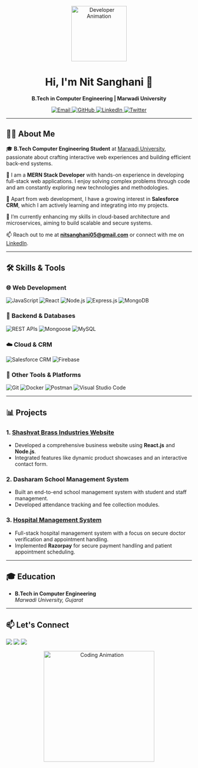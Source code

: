 <!-- Header Section with an animated GIF (Optional) -->
<p align="center">
  <img src="https://media.giphy.com/media/M9gbBd9nbDrOTu1Mqx/giphy.gif" width="150px" alt="Developer Animation">
</p>

<h1 align="center">Hi, I'm Nit Sanghani 👋</h1>

<p align="center">
  <b>B.Tech in Computer Engineering | Marwadi University</b>  
</p>

<p align="center">
  <a href="mailto:nitsanghani05@gmail.com" target="_blank">
    <img src="https://img.shields.io/badge/Email-D14836?style=for-the-badge&logo=gmail&logoColor=white" alt="Email">
  </a>
  <a href="https://github.com/nitsanghani" target="_blank">
    <img src="https://img.shields.io/badge/GitHub-181717?style=for-the-badge&logo=github&logoColor=white" alt="GitHub">
  </a>
  <a href="https://www.linkedin.com/in/nitsanghani" target="_blank">
    <img src="https://img.shields.io/badge/LinkedIn-0A66C2?style=for-the-badge&logo=linkedin&logoColor=white" alt="LinkedIn">
  </a>
  <a href="https://twitter.com/your-twitter-handle" target="_blank">
    <img src="https://img.shields.io/badge/Twitter-1DA1F2?style=for-the-badge&logo=twitter&logoColor=white" alt="Twitter">
  </a>
</p>

---

## 👨‍💻 About Me 

🎓 **B.Tech Computer Engineering Student** at [Marwadi University](https://www.marwadiuniversity.ac.in/), passionate about crafting interactive web experiences and building efficient back-end systems.

💼 I am a **MERN Stack Developer** with hands-on experience in developing full-stack web applications. I enjoy solving complex problems through code and am constantly exploring new technologies and methodologies.

🚀 Apart from web development, I have a growing interest in **Salesforce CRM**, which I am actively learning and integrating into my projects.

🌱 I’m currently enhancing my skills in cloud-based architecture and microservices, aiming to build scalable and secure systems.

📫 Reach out to me at **nitsanghani05@gmail.com** or connect with me on [LinkedIn](https://www.linkedin.com/in/nit-sanghani).

---

## 🛠️ Skills & Tools

### 🌐 **Web Development**
<p align="left">
  <img src="https://img.shields.io/badge/JavaScript-F7DF1E?style=for-the-badge&logo=javascript&logoColor=black" alt="JavaScript" />
  <img src="https://img.shields.io/badge/React-61DAFB?style=for-the-badge&logo=react&logoColor=black" alt="React" />
  <img src="https://img.shields.io/badge/Node.js-339933?style=for-the-badge&logo=nodedotjs&logoColor=white" alt="Node.js" />
  <img src="https://img.shields.io/badge/Express.js-404D59?style=for-the-badge&logo=express&logoColor=white" alt="Express.js" />
  <img src="https://img.shields.io/badge/MongoDB-4EA94B?style=for-the-badge&logo=mongodb&logoColor=white" alt="MongoDB" />
</p>

### 🔧 **Backend & Databases**
<p align="left">
  <img src="https://img.shields.io/badge/RESTful%20APIs-ff6f00?style=for-the-badge&logo=api&logoColor=white" alt="REST APIs" />
  <img src="https://img.shields.io/badge/Mongoose-880000?style=for-the-badge&logo=mongodb&logoColor=white" alt="Mongoose" />
  <img src="https://img.shields.io/badge/MySQL-4479A1?style=for-the-badge&logo=mysql&logoColor=white" alt="MySQL" />
</p>

### ☁️ **Cloud & CRM**
<p align="left">
  <img src="https://img.shields.io/badge/Salesforce-00A1E0?style=for-the-badge&logo=salesforce&logoColor=white" alt="Salesforce CRM" />
  <img src="https://img.shields.io/badge/Firebase-ffca28?style=for-the-badge&logo=firebase&logoColor=black" alt="Firebase" />
</p>

### 🧰 **Other Tools & Platforms**
<p align="left">
  <img src="https://img.shields.io/badge/Git-F05032?style=for-the-badge&logo=git&logoColor=white" alt="Git" />
  <img src="https://img.shields.io/badge/Docker-2496ED?style=for-the-badge&logo=docker&logoColor=white" alt="Docker" />
  <img src="https://img.shields.io/badge/Postman-FF6C37?style=for-the-badge&logo=postman&logoColor=white" alt="Postman" />
  <img src="https://img.shields.io/badge/VS%20Code-007ACC?style=for-the-badge&logo=visual%20studio%20code&logoColor=white" alt="Visual Studio Code" />
</p>

---

## 📊 Projects

### 1. **[Shashvat Brass Industries Website](https://shashvatenterprise.com)**  
- Developed a comprehensive business website using **React.js** and **Node.js**.
- Integrated features like dynamic product showcases and an interactive contact form.

### 2. **Dasharam School Management System**  
- Built an end-to-end school management system with student and staff management.
- Developed attendance tracking and fee collection modules.

### 3. **[Hospital Management System](https://github.com/nitsanghani/Hospital-Management)**  
- Full-stack hospital management system with a focus on secure doctor verification and appointment handling.
- Implemented **Razorpay** for secure payment handling and patient appointment scheduling.

---

## 🎓 Education

- **B.Tech in Computer Engineering**  
  *Marwadi University, Gujarat*

---

## 📫 Let's Connect

<p align="left">
  <a href="mailto:nitsanghani05@gmail.com"><img src="https://img.shields.io/badge/Email-Me-D14836?style=for-the-badge&logo=gmail&logoColor=white"></a>
  <a href="https://github.com/nitsanghani"><img src="https://img.shields.io/badge/GitHub-nitsanghani-181717?style=for-the-badge&logo=github"></a>
  <a href="https://www.linkedin.com/in/nitsanghani"><img src="https://img.shields.io/badge/LinkedIn-Connect-blue?style=for-the-badge&logo=linkedin"></a>
</p>

<p align="center">
  <img src="https://media.giphy.com/media/ZVik7pBtu9dNS/giphy.gif" width="300px" alt="Coding Animation">
</p>
